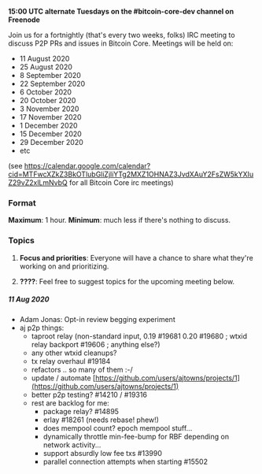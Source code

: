 **15:00 UTC alternate Tuesdays on the #bitcoin-core-dev channel on Freenode**

Join us for a fortnightly (that's every two weeks, folks) IRC meeting to discuss P2P PRs and issues in Bitcoin Core. Meetings will be held on:

-	11 August 2020
-	25 August 2020
-	8 September 2020
-	22 September 2020
-	6 October 2020
-	20 October 2020
-	3 November 2020
-	17 November 2020
-	1 December 2020
-	15 December 2020
-	29 December 2020
-	etc

(see https://calendar.google.com/calendar?cid=MTFwcXZkZ3BkOTlubGliZjliYTg2MXZ1OHNAZ3JvdXAuY2FsZW5kYXIuZ29vZ2xlLmNvbQ for all Bitcoin Core irc meetings)

### Format

**Maximum**: 1 hour. **Minimum**: much less if there's nothing to discuss.

### Topics

1. **Focus and priorities**: Everyone will have a chance to share what they're working on and prioritizing.

2. **????**: Feel free to suggest topics for the upcoming meeting below.

##### 11 Aug 2020

- Adam Jonas: Opt-in review begging experiment
- aj p2p things:
  - taproot relay (non-standard input, 0.19 #19681 0.20 #19680 ; wtxid relay backport #19606 ; anything else?)
  - any other wtxid cleanups?
  - tx relay overhaul #19184
  - refactors .. so many of them :-/
  - update / automate [https://github.com/users/ajtowns/projects/1](https://github.com/users/ajtowns/projects/1)
  - better p2p testing? #14210 / #19316
  - rest are backlog for me:
    - package relay? #14895
    - erlay #18261 (needs rebase! phew!)
    - does mempool count? epoch mempool stuff...
    - dynamically throttle min-fee-bump for RBF depending on network activity...
    - support absurdly low fee txs #13990
    - parallel connection attempts when starting #15502
